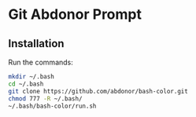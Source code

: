 # Git Abdonor Prompt

## Installation

Run the commands:

```bash
mkdir ~/.bash
cd ~/.bash
git clone https://github.com/abdonor/bash-color.git
chmod 777 -R ~/.bash/
~/.bash/bash-color/run.sh
```

